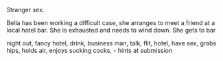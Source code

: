 Stranger sex.

Bella has been working a difficult case, she arranges to meet a friend at a local hotel bar. She is exhausted and needs to wind down. She gets to bar 

night out, fancy hotel, drink, business man, talk, flit, hotel, have sex, grabs hips, holds air, enjoys sucking cocks, - hints at submission